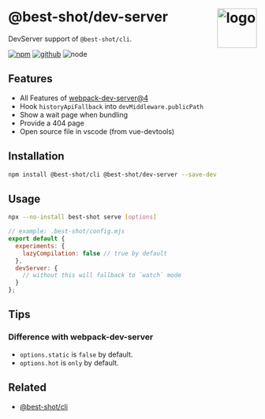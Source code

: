 # @best-shot/dev-server <img src="https://cdn.jsdelivr.net/gh/best-shot/best-shot/packages/core/logo.svg" alt="logo" height="80" align="right">

DevServer support of `@best-shot/cli`.

[![npm][npm-badge]][npm-url]
[![github][github-badge]][github-url]
![node][node-badge]

[npm-url]: https://www.npmjs.com/package/@best-shot/dev-server
[npm-badge]: https://img.shields.io/npm/v/@best-shot/dev-server.svg?style=flat-square&logo=npm
[github-url]: https://github.com/best-shot/best-shot/tree/master/packages/dev-server
[github-badge]: https://img.shields.io/npm/l/@best-shot/dev-server.svg?style=flat-square&colorB=blue&logo=github
[node-badge]: https://img.shields.io/node/v/@best-shot/dev-server.svg?style=flat-square&colorB=green&logo=node.js

## Features

- All Features of [webpack-dev-server@4](https://webpack.js.org/configuration/dev-server/)
- Hook `historyApiFallback` into `devMiddleware.publicPath`
- Show a wait page when bundling
- Provide a 404 page
- Open source file in vscode (from vue-devtools)

## Installation

```bash
npm install @best-shot/cli @best-shot/dev-server --save-dev
```

## Usage

```bash
npx --no-install best-shot serve [options]
```

```mjs
// example: .best-shot/config.mjs
export default {
  experiments: {
    lazyCompilation: false // true by default
  },
  devServer: {
    // without this will fallback to `watch` mode
  }
};
```

## Tips

### Difference with webpack-dev-server

- `options.static` is `false` by default.
- `options.hot` is `only` by default.

## Related

- [@best-shot/cli](../cli)
